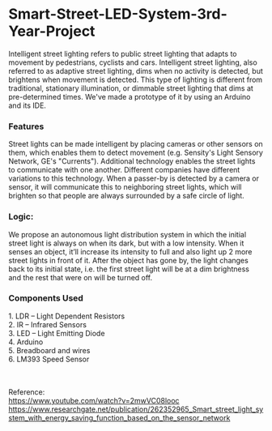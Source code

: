 # Smart-Street-LED-System-3rd-Year-Project
Intelligent street lighting refers to public street lighting that adapts to movement by pedestrians, cyclists and cars. Intelligent street lighting, also referred to as adaptive street lighting, dims when no activity is detected, but brightens when movement is detected. This type of lighting is different from traditional, stationary illumination, or dimmable street lighting that dims at pre-determined times. We've made a prototype of it by using an Arduino and its IDE.

<h3>Features</h3>
Street lights can be made intelligent by placing cameras or other sensors on them, which enables them to detect movement (e.g. Sensity's Light Sensory Network, GE's "Currents"). Additional technology enables the street lights to communicate with one another. Different companies have different variations to this technology. When a passer-by is detected by a camera or sensor, it will communicate this to neighboring street lights, which will brighten so that people are always surrounded by a safe circle of light.

<h3>Logic:</h3>
We propose an autonomous light distribution system in which the initial street light is always on when its dark, but with a low intensity. 
When it senses an object, it’ll increase its intensity to full and also light up 2 more street lights in front of it. After the object  has gone by, the light changes back to its initial state, i.e. the first street light will be at a dim brightness and the rest that were on will be turned off.

<h3>Components Used</h3>
1. LDR – Light Dependent Resistors<br>
2. IR – Infrared Sensors<br>
3. LED – Light Emitting Diode<br>
4. Arduino<br>
5. Breadboard and wires<br>
6. LM393 Speed Sensor<br>

<br>
<br>

Reference:<br>
https://www.youtube.com/watch?v=2mwVC08looc
https://www.researchgate.net/publication/262352965_Smart_street_light_system_with_energy_saving_function_based_on_the_sensor_network
